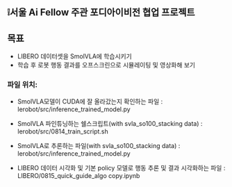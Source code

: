 ## ❕서울 Ai Fellow 주관 포디아이비전 협업 프로젝트

## 목표
- LIBERO 데이터셋을 SmolVLA에 학습시키기
- 학습 후 로봇 행동 결과를 오프스크린으로 시뮬레이팅 및 영상화해 보기

### 파일 위치:

- SmolVLA모델이 CUDA에 잘 올라갔는지 확인하는 파일
: lerobot/src/inference_trained_model.py

- SmolVLA 파인튜닝하는 쉘스크립트(with svla_so100_stacking data)
: lerobot/src/0814_train_script.sh

- SmolVLA로 추론하는 파일(with svla_so100_stacking data)
: lerobot/src/inference_trained_model.py

- LIBERO 데이터 시각화 및 기본 policy 모델로 행동 추론 및 결과 시각화하는 파일
: LIBERO/0815_quick_guide_algo copy.ipynb
